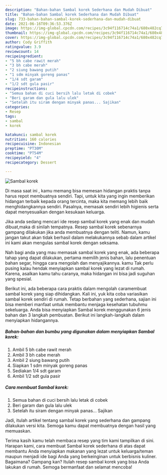 ```yaml
---
description: "Bahan-bahan Sambal korek Sederhana dan Mudah Dibuat"
title: "Bahan-bahan Sambal korek Sederhana dan Mudah Dibuat"
slug: 733-bahan-bahan-sambal-korek-sederhana-dan-mudah-dibuat
date: 2021-06-16T09:36:53.376Z
image: https://img-global.cpcdn.com/recipes/3c94f116714c74a1/680x482cq70/sambal-korek-foto-resep-utama.jpg
thumbnail: https://img-global.cpcdn.com/recipes/3c94f116714c74a1/680x482cq70/sambal-korek-foto-resep-utama.jpg
cover: https://img-global.cpcdn.com/recipes/3c94f116714c74a1/680x482cq70/sambal-korek-foto-resep-utama.jpg
author: Cody Griffith
ratingvalue: 3.9
reviewcount: 14
recipeingredient:
- "5 bh cabe rawit merah"
- "3 bh cabe merah"
- "2 siung bawang putih"
- "1 sdm minyak goreng panas"
- "1/4 sdt garam"
- "1/2 sdt gula pasir"
recipeinstructions:
- "Semua bahan di cuci bersih lalu letak di cobek"
- "Beri garam dan gula lalu ulek"
- "Setelah itu siram dengan minyak panas... Sajikan"
categories:
- Resep
tags:
- sambal
- korek

katakunci: sambal korek 
nutrition: 160 calories
recipecuisine: Indonesian
preptime: "PT30M"
cooktime: "PT54M"
recipeyield: "4"
recipecategory: Dessert

---
```



![Sambal korek](https://img-global.cpcdn.com/recipes/3c94f116714c74a1/680x482cq70/sambal-korek-foto-resep-utama.jpg)

Di masa  saat ini , kamu memang bisa memesan hidangan praktis tanpa harus repot membuatnya sendiri. Tapi, untuk kita yang ingin memberikan hidangan terbaik kepada orang tercinta, maka kita memang lebih baik menghidangkannya sendiri. Pasalnya, memasak sendiri lebih higienis serta dapat menyesuaikan dengan kesukaan keluarga.

Jika anda sedang mencari ide resep sambal korek yang enak dan mudah dibuat,maka di sinilah tempatnya. Resep sambal korek  sebenarnya gampang dilakukan jika anda membuatnya dengan teliti. Namun, kamu jangan takut akan tidak berhasil dalam melakukannya 
sebab dalam artikel ini kami akan mengulas sambal korek dengan seksama.  



Nah bagi anda yang mau memasak sambal korek yang enak, ada beberapa tahap yang dapat dilakukan, pertama memilih jenis bahan, lalu penentuan bahan segar, hingga cara mengolah dan menyajikannya. kamu Tak perlu pusing kalau hendak menyiapkan sambal korek yang lezat di rumah. Karena, asalkan kamu  tahu caranya, maka hidangan ini bisa jadi suguhan yang spesial.

Berikut ini, ada beberapa cara praktis  dalam mengolah caramembuat sambal korek yang siap dihidangkan. Kali ini, yuk kita coba variasikan sambal korek sendiri di rumah. Tetap berbahan yang sederhana, sajian ini bisa memberi manfaat untuk membantu menjaga kesehatan tubuhmu sekeluarga. Anda bisa menyiapkan Sambal korek menggunakan 6 jenis bahan dan 3 langkah pembuatan. Berikut ini langkah-langkah dalam menyiapkan hidangannya.

<!--inarticleads1-->

##### Bahan-bahan dan bumbu yang digunakan dalam menyiapkan Sambal korek:

1. Ambil 5 bh cabe rawit merah
1. Ambil 3 bh cabe merah
1. Ambil 2 siung bawang putih
1. Siapkan 1 sdm minyak goreng panas
1. Sediakan 1/4 sdt garam
1. Ambil 1/2 sdt gula pasir




<!--inarticleads2-->

##### Cara membuat Sambal korek:

1. Semua bahan di cuci bersih lalu letak di cobek
1. Beri garam dan gula lalu ulek
1. Setelah itu siram dengan minyak panas... Sajikan




Jadi, itulah artikel tentang  sambal korek  yang sederhana dan gampang dilakukan versi kita. Semoga kamu dapat membuatnya dengan hasil yang memuaskan. 

Terima kasih kamu telah membaca resep yang tim kami tampilkan di sini. Harapan kami, cara membuat  Sambal korek sederhana di atas dapat membantu Anda menyiapkan makanan yang lezat untuk keluarga/teman maupun menjadi ide bagi Anda yang berkeinginan untuk berbisnis kuliner. Bagaimana? Gampang kan? Itulah resep sambal korek yang bisa Anda lakukan di rumah. Semoga bermanfaat dan selamat mencoba!

